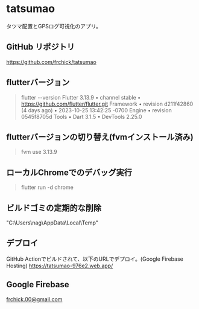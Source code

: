# tatsumao

タツマ配置とGPSログ可視化のアプリ。

## GitHub リポジトリ

https://github.com/frchick/tatsumao

## flutterバージョン

> flutter --version
Flutter 3.13.9 • channel stable • https://github.com/flutter/flutter.git
Framework • revision d211f42860 (4 days ago) • 2023-10-25 13:42:25 -0700
Engine • revision 0545f8705d
Tools • Dart 3.1.5 • DevTools 2.25.0

## flutterバージョンの切り替え(fvmインストール済み)

> fvm use 3.13.9

## ローカルChromeでのデバッグ実行

> flutter run -d chrome

## ビルドゴミの定期的な削除

"C:\Users\nag\AppData\Local\Temp"

## デプロイ

GitHub Actionでビルドされて、以下のURLでデプロイ。(Google Firebase Hosting)
https://tatsumao-976e2.web.app/

## Google Firebase

frchick.00@gmail.com
